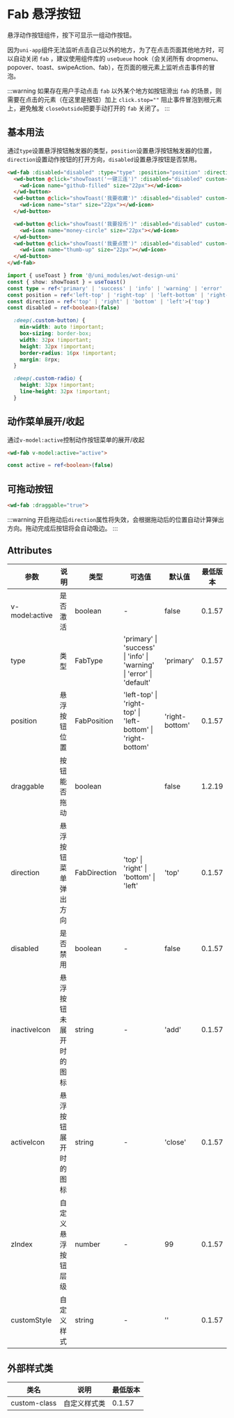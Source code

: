 <frame/>

# Fab 悬浮按钮

悬浮动作按钮组件，按下可显示一组动作按钮。

因为`uni-app`组件无法监听点击自己以外的地方，为了在点击页面其他地方时，可以自动关闭 `fab` ，建议使用组件库的 `useQueue` hook（会关闭所有 dropmenu、popover、toast、swipeAction、fab），在页面的根元素上监听点击事件的冒泡。

:::warning
如果存在用户手动点击 `fab` 以外某个地方如按钮滑出 `fab` 的场景，则需要在点击的元素（在这里是按钮）加上 `click.stop=""` 阻止事件冒泡到根元素上，避免触发 `closeOutside`把要手动打开的 `fab` 关闭了。
:::


## 基本用法
通过`type`设置悬浮按钮触发器的类型，`position`设置悬浮按钮触发器的位置，`direction`设置动作按钮的打开方向，`disabled`设置悬浮按钮是否禁用。

```html
<wd-fab :disabled="disabled" :type="type" :position="position" :direction="direction">
  <wd-button @click="showToast('一键三连')" :disabled="disabled" custom-class="custom-button" type="primary" round>
    <wd-icon name="github-filled" size="22px"></wd-icon>
  </wd-button>
  <wd-button @click="showToast('我要收藏')" :disabled="disabled" custom-class="custom-button" type="success" round>
    <wd-icon name="star" size="22px"></wd-icon>
  </wd-button>

  <wd-button @click="showToast('我要投币')" :disabled="disabled" custom-class="custom-button" type="error" round>
    <wd-icon name="money-circle" size="22px"></wd-icon>
  </wd-button>
  <wd-button @click="showToast('我要点赞')" :disabled="disabled" custom-class="custom-button" type="warning" round>
    <wd-icon name="thumb-up" size="22px"></wd-icon>
  </wd-button>
</wd-fab>
```
```ts
import { useToast } from '@/uni_modules/wot-design-uni'
const { show: showToast } = useToast()
const type = ref<'primary' | 'success' | 'info' | 'warning' | 'error' | 'default'>('primary')
const position = ref<'left-top' | 'right-top' | 'left-bottom' | 'right-bottom'>('left-bottom')
const direction = ref<'top' | 'right' | 'bottom' | 'left'>('top')
const disabled = ref<boolean>(false)
```
```scss
  :deep(.custom-button) {
    min-width: auto !important;
    box-sizing: border-box;
    width: 32px !important;
    height: 32px !important;
    border-radius: 16px !important;
    margin: 8rpx;
  }

  :deep(.custom-radio) {
    height: 32px !important;
    line-height: 32px !important;
  }
```

## 动作菜单展开/收起

通过`v-model:active`控制动作按钮菜单的展开/收起
```html 
<wd-fab v-model:active="active">
```
```ts
const active = ref<boolean>(false)

```

## 可拖动按钮
```html
<wd-fab :draggable="true">
```

:::warning
开启拖动后`direction`属性将失效，会根据拖动后的位置自动计算弹出方向。拖动完成后按钮将会自动吸边。
:::

## Attributes

| 参数           | 说明                   | 类型         | 可选值                                                                                    | 默认值         | 最低版本         |
| -------------- | ---------------------- | ------------ | ----------------------------------------------------------------------------------------- | -------------- | ---------------- |
| v-model:active | 是否激活               | boolean      | -                                                                                         | false          | 0.1.57           |
| type           | 类型                   | FabType      | 'primary' &#124; 'success' &#124; 'info' &#124; 'warning' &#124; 'error' &#124; 'default' | 'primary'      | 0.1.57           |
| position       | 悬浮按钮位置           | FabPosition  | 'left-top' &#124; 'right-top' &#124; 'left-bottom' &#124; 'right-bottom'                  | 'right-bottom' | 0.1.57           |
| draggable      | 按钮能否拖动           | boolean      |                                                                                           | false          | 1.2.19 |
| direction      | 悬浮按钮菜单弹出方向   | FabDirection | 'top' &#124; 'right' &#124; 'bottom' &#124; 'left'                                        | 'top'          | 0.1.57           |
| disabled       | 是否禁用               | boolean      | -                                                                                         | false          | 0.1.57           |
| inactiveIcon   | 悬浮按钮未展开时的图标 | string       | -                                                                                         | 'add'          | 0.1.57           |
| activeIcon     | 悬浮按钮展开时的图标   | string       | -                                                                                         | 'close'        | 0.1.57           |
| zIndex         | 自定义悬浮按钮层级     | number       | -                                                                                         | 99             | 0.1.57           |
| customStyle    | 自定义样式             | string       | -                                                                                         | ''             | 0.1.57           |

## 外部样式类

| 类名         | 说明         | 最低版本 |
| ------------ | ------------ | -------- |
| custom-class | 自定义样式类 | 0.1.57   |
